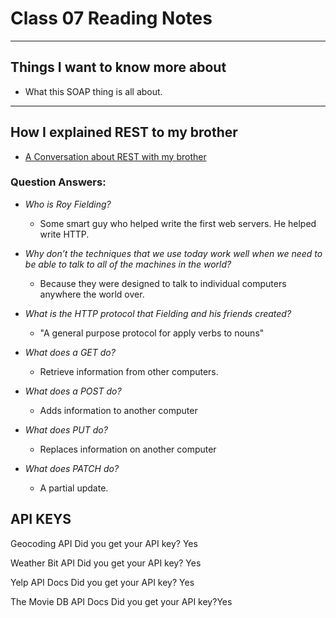 # Class 07 Reading Notes

---

## Things I want to know more about

- What this SOAP thing is all about.

--- 

## How I explained REST to my brother

- [A Conversation about REST with my brother](https://gist.github.com/brookr/5977550)

### Question Answers: 

- *Who is Roy Fielding?*
    - Some smart guy who helped write the first web servers. He helped write HTTP.

- *Why don’t the techniques that we use today work well when we need to be able to talk to all of the machines in the world?*
    - Because they were designed to talk to individual computers anywhere the world over.

- *What is the HTTP protocol that Fielding and his friends created?*
     - "A general purpose protocol for apply verbs to nouns"

- *What does a GET do?*
    - Retrieve information from other computers.

- *What does a POST do?*
    - Adds information to another computer

- *What does PUT do?*
   - Replaces information on another computer

- *What does PATCH do?*
    - A partial update.

## API KEYS

Geocoding API
Did you get your API key? Yes

Weather Bit API
Did you get your API key? Yes 

Yelp API Docs
Did you get your API key? Yes 

The Movie DB API Docs
Did you get your API key?Yes 